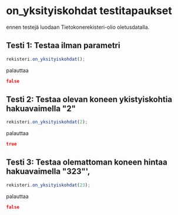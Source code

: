 # on_yksityiskohdat testitapaukset

ennen testejä luodaan Tietokonerekisteri-olio oletusdatalla.

## Testi 1: Testaa ilman parametri

```js
rekisteri.on_yksityiskohdat();
```

palauttaa 
```json
false
```
## Testi 2: Testaa olevan koneen ykistyiskohtia hakuavaimella "2"

```js
rekisteri.on_yksityiskohdat(2);
```

palauttaa 
```json
true
```

## Testi 3: Testaa olemattoman koneen hintaa hakuavaimella "323"',
```js
rekisteri.on_yksityiskohdat(23);
```
palauttaa
```json
false
```